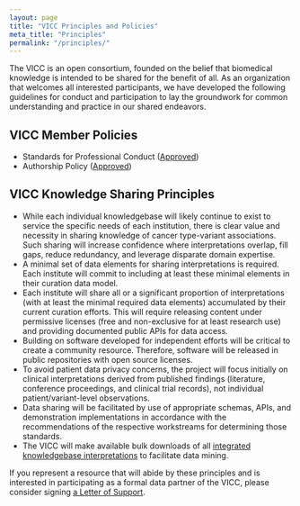 ```yaml
---
layout: page
title: "VICC Principles and Policies"
meta_title: "Principles"
permalink: "/principles/"
---
```

The VICC is an open consortium, founded on the belief that biomedical knowledge is intended to be shared for the benefit of all. As an organization that welcomes all interested participants, we have developed the following guidelines for conduct and participation to lay the groundwork for common understanding and practice in our shared endeavors.

## VICC Member Policies

* Standards for Professional Conduct ([Approved](https://docs.google.com/document/d/1ZOFUKQ-ZSuy4-L9WXtsNDAte4oN4WosGxxHnzoaYmyo/edit))
* Authorship Policy ([Approved](https://docs.google.com/document/d/18kEfDq982js2N7kAxyaQv3OW9ZUaQTY9Lh4bHjtCbps/edit))

## VICC Knowledge Sharing Principles

- While each individual knowledgebase will likely continue to exist to service the specific needs of each institution, there is clear value and necessity in sharing knowledge of cancer type-variant associations. Such sharing will increase confidence where interpretations overlap, fill gaps, reduce redundancy, and leverage disparate domain expertise.
- A minimal set of data elements for sharing interpretations is required. Each institute will commit to including at least these minimal elements in their curation data model.
- Each institute will share all or a significant proportion of interpretations (with at least the minimal required data elements) accumulated by their current curation efforts. This will require releasing content under permissive licenses (free and non-exclusive for at least research use) and providing documented public APIs for data access.
- Building on software developed for independent efforts will be critical to create a community resource. Therefore, software will be released in public repositories with open source licenses.
- To avoid patient data privacy concerns, the project will focus initially on clinical interpretations derived from published findings (literature, conference proceedings, and clinical trial records), not individual patient/variant-level observations.
- Data sharing will be facilitated by use of appropriate schemas, APIs, and demonstration implementations in accordance with the recommendations of the respective workstreams for determining those standards.
- The VICC will make available bulk downloads of all [integrated knowledgebase interpretations](/projects/integration/) to facilitate data mining.

If you represent a resource that will abide by these principles and is interested in participating as a formal data partner of the VICC, please consider signing [a Letter of Support](/assets/docs/VICC_LoS_template.docx).